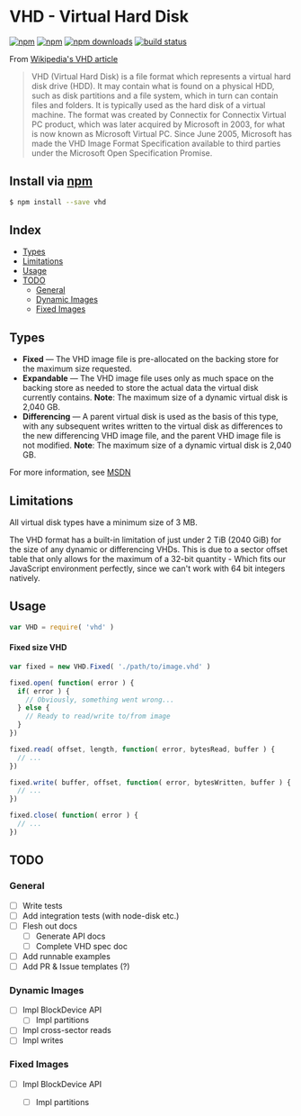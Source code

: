# VHD - Virtual Hard Disk
[![npm](https://img.shields.io/npm/v/vhd.svg?style=flat-square)](https://npmjs.com/package/vhd)
[![npm](https://img.shields.io/npm/l/vhd.svg?style=flat-square)](https://npmjs.com/package/vhd)
[![npm downloads](https://img.shields.io/npm/dm/vhd.svg?style=flat-square)](https://npmjs.com/package/vhd)
[![build status](https://img.shields.io/travis/jhermsmeier/node-vhd.svg?style=flat-square)](https://travis-ci.org/jhermsmeier/node-vhd)


From [Wikipedia's VHD article]

> VHD (Virtual Hard Disk) is a file format which represents a virtual hard disk drive (HDD). It may contain what is found on a physical HDD, such as disk partitions and a file system, which in turn can contain files and folders. It is typically used as the hard disk of a virtual machine.
> The format was created by Connectix for Connectix Virtual PC product, which was later acquired by Microsoft in 2003, for what is now known as Microsoft Virtual PC.
> Since June 2005, Microsoft has made the VHD Image Format Specification available to third parties under the Microsoft Open Specification Promise.

[Wikipedia's VHD article]: https://en.wikipedia.org/wiki/VHD_(file_format)


## Install via [npm](https://npmjs.org)

```sh
$ npm install --save vhd
```

## Index
<!-- MarkdownTOC -->

- [Types](#types)
- [Limitations](#limitations)
- [Usage](#usage)
- [TODO](#todo)
  - [General](#general)
  - [Dynamic Images](#dynamic-images)
  - [Fixed Images](#fixed-images)

<!-- /MarkdownTOC -->

## Types

- **Fixed** — The VHD image file is pre-allocated on the backing store for the maximum size requested.
- **Expandable** — The VHD image file uses only as much space on the backing store as needed to store the actual data the virtual disk currently contains. **Note**: The maximum size of a dynamic virtual disk is 2,040 GB.
- **Differencing** — A parent virtual disk is used as the basis of this type, with any subsequent writes written to the virtual disk as differences to the new differencing VHD image file, and the parent VHD image file is not modified. **Note**: The maximum size of a dynamic virtual disk is 2,040 GB.

For more information, see [MSDN](http://msdn.microsoft.com/en-us/library/windows/desktop/dd323654.aspx)


## Limitations

All virtual disk types have a minimum size of 3 MB.

The VHD format has a built-in limitation of just under 2 TiB (2040 GiB) for the size of any dynamic or differencing VHDs. This is due to a sector offset table that only allows for the maximum of a 32-bit quantity - Which fits our JavaScript environment perfectly, since we can't work with 64 bit integers natively.


## Usage

```javascript
var VHD = require( 'vhd' )
```

#### Fixed size VHD

```javascript
var fixed = new VHD.Fixed( './path/to/image.vhd' )
```

```javascript
fixed.open( function( error ) {
  if( error ) {
    // Obviously, something went wrong...
  } else {
    // Ready to read/write to/from image
  }
})
```

```javascript
fixed.read( offset, length, function( error, bytesRead, buffer ) {
  // ...
})
```

```javascript
fixed.write( buffer, offset, function( error, bytesWritten, buffer ) {
  // ...
})
```

```javascript
fixed.close( function( error ) {
  // ...
})
```

## TODO

### General

- [ ] Write tests
- [ ] Add integration tests (with node-disk etc.)
- [ ] Flesh out docs
  - [ ] Generate API docs
  - [ ] Complete VHD spec doc
- [ ] Add runnable examples
- [ ] Add PR & Issue templates (?)

### Dynamic Images

- [ ] Impl BlockDevice API
  - [ ] Impl partitions
- [ ] Impl cross-sector reads
- [ ] Impl writes

### Fixed Images

- [ ] Impl BlockDevice API
  - [ ] Impl partitions

